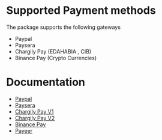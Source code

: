 # Supported Payment methods

The package supports the following gateways

-   Paypal
-   Paysera
-   Chargily Pay (EDAHABIA , CIB)
-   Binance Pay (Crypto Currencies)

# Documentation

-   [Paypal](./payment_methods/paypal.md)
-   [Paysera](./payment_methods/paysera.md)
-   [Chargily Pay V1](./payment_methods/chargily_pay.md)
-   [Chargily Pay V2](./payment_methods/chargily_pay_v2.md)
-   [Binance Pay](./payment_methods/binance_pay.md)
-   [Payeer](./payment_methods/payeer.md)
